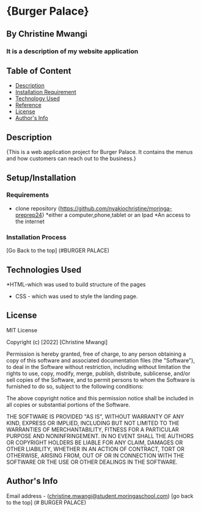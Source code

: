 # {Burger Palace}

## By Christine Mwangi

### It is a description of my website application

## Table of Content

+ [Description](#description)
+ [Installation Requirement](#Installation)
+ [Technology Used](#technology-used)
+ [Reference](#reference)
+ [License](#licence)
+ [Author's Info](#author-info)

## Description

{This is a web application project for Burger Palace. It contains the menus and how customers can reach out to the business.}

## Setup/Installation

### Requirements

+ clone repository
{<https://github.com/nyakiochristine/moringa-preprep24>}
*either a computer,phone,tablet or an Ipad
*An access to the internet

### Installation Process

[Go Back to the top]
(#BURGER PALACE)

## Technologies Used

*HTML-which was used to build structure of the pages

+ CSS - which was used to style the landing page.

## License

MIT License

Copyright (c) [2022] [Christine Mwangi]

Permission is hereby granted, free of charge, to any person obtaining a copy
of this software and associated documentation files (the "Software"), to deal
in the Software without restriction, including without limitation the rights
to use, copy, modify, merge, publish, distribute, sublicense, and/or sell
copies of the Software, and to permit persons to whom the Software is
furnished to do so, subject to the following conditions:

The above copyright notice and this permission notice shall be included in all
copies or substantial portions of the Software.

THE SOFTWARE IS PROVIDED "AS IS", WITHOUT WARRANTY OF ANY KIND, EXPRESS OR
IMPLIED, INCLUDING BUT NOT LIMITED TO THE WARRANTIES OF MERCHANTABILITY,
FITNESS FOR A PARTICULAR PURPOSE AND NONINFRINGEMENT. IN NO EVENT SHALL THE
AUTHORS OR COPYRIGHT HOLDERS BE LIABLE FOR ANY CLAIM, DAMAGES OR OTHER
LIABILITY, WHETHER IN AN ACTION OF CONTRACT, TORT OR OTHERWISE, ARISING FROM,
OUT OF OR IN CONNECTION WITH THE SOFTWARE OR THE USE OR OTHER DEALINGS IN THE
SOFTWARE.

## Author's Info

Email address - (christine.mwangi@student.moringaschool.com)
[go back to the top]
(# BURGER PALACE)
